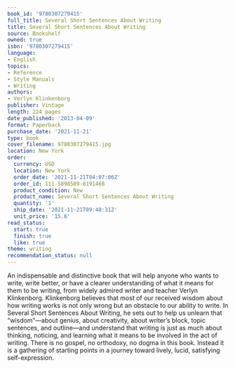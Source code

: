 ```yaml
---
book_id: '9780307279415'
full_title: Several Short Sentences About Writing
title: Several Short Sentences About Writing
source: Bookshelf
owned: true
isbn: '9780307279415'
language:
- English
topics:
- Reference
- Style Manuals
- Writing
authors:
- Verlyn Klinkenborg
publisher: Vintage
length: 224 pages
date_published: '2013-04-09'
format: Paperback
purchase_date: '2021-11-21'
type: book
cover_filename: 9780307279415.jpg
location: New York
order:
  currency: USD
  location: New York
  order_date: '2021-11-21T04:07:06Z'
  order_id: 111-5898589-8191468
  product_condition: New
  product_name: Several Short Sentences About Writing
  quantity: '1'
  ship_date: '2021-11-21T09:48:31Z'
  unit_price: '15.6'
read_status:
  start: true
  finish: true
  like: true
theme: writing
recommendation_status: null
---
```

An indispensable and distinctive book that will help anyone who wants to write, write better, or have a clearer understanding of what it means for them to be writing, from widely admired writer and teacher Verlyn Klinkenborg.
Klinkenborg believes that most of our received wisdom about how writing works is not only wrong but an obstacle to our ability to write. In Several Short Sentences About Writing, he sets out to help us unlearn that “wisdom”—about genius, about creativity, about writer’s block, topic sentences, and outline—and understand that writing is just as much about thinking, noticing, and learning what it means to be involved in the act of writing. There is no gospel, no orthodoxy, no dogma in this book. Instead it is a gathering of starting points in a journey toward lively, lucid, satisfying self-expression.

